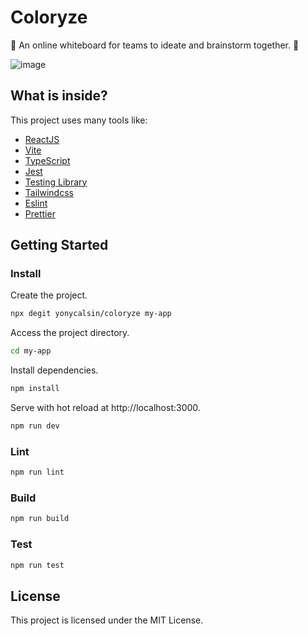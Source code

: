 # Coloryze

🚀 An online whiteboard for teams to ideate and brainstorm together. 🎉

![image](https://user-images.githubusercontent.com/58490737/132108036-a503b90e-ad2d-4722-bba8-b4c1ac2cbff8.png)


## What is inside?

This project uses many tools like:

- [ReactJS](https://reactjs.org)
- [Vite](https://vitejs.dev)
- [TypeScript](https://www.typescriptlang.org)
- [Jest](https://jestjs.io)
- [Testing Library](https://testing-library.com)
- [Tailwindcss](https://tailwindcss.com)
- [Eslint](https://eslint.org)
- [Prettier](https://prettier.io)

## Getting Started

### Install

Create the project.

```bash
npx degit yonycalsin/coloryze my-app
```

Access the project directory.

```bash
cd my-app
```

Install dependencies.

```bash
npm install
```

Serve with hot reload at http://localhost:3000.

```bash
npm run dev
```

### Lint

```bash
npm run lint
```

### Build

```bash
npm run build
```

### Test

```bash
npm run test
```

## License

This project is licensed under the MIT License.
